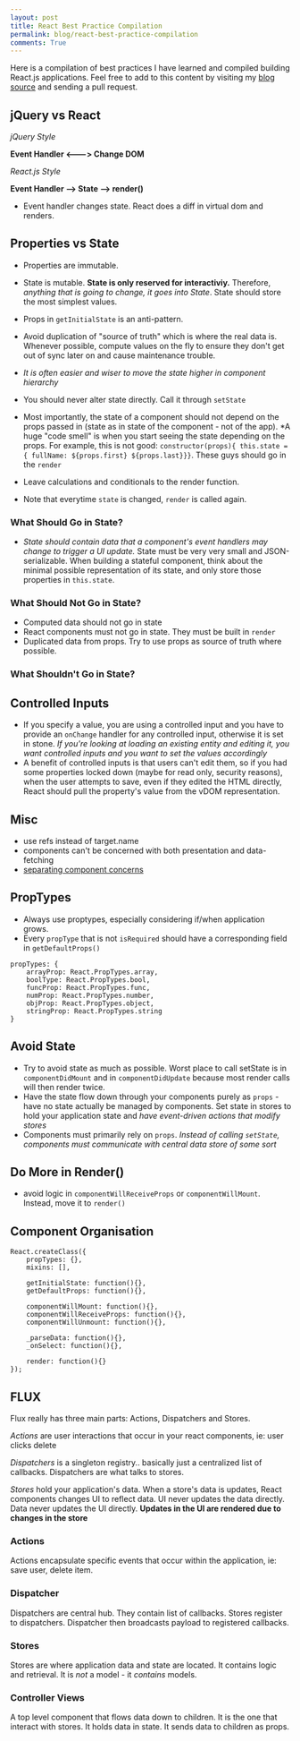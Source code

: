 ```yaml
---
layout: post
title: React Best Practice Compilation
permalink: blog/react-best-practice-compilation
comments: True
---
```


Here is a compilation of best practices I have learned and compiled building React.js applications. Feel free to add to this content by visiting my [blog source](https://github.com/jancarloviray/jancarloviray.github.io) and sending a pull request.

## jQuery vs React

*jQuery Style*

**Event Handler <---> Change DOM**

*React.js Style*

**Event Handler --> State --> render()**

- Event handler changes state. React does a diff in virtual dom and renders.

## Properties vs State

- Properties are immutable.
- State is mutable. **State is only reserved for interactiviy.** Therefore, *anything that is going to change, it goes into State*. State should store the most simplest values.

- Props in `getInitialState` is an anti-pattern.
- Avoid duplication of "source of truth" which is where the real data is. Whenever possible, compute values on the fly to ensure they don't get out of sync later on and cause maintenance trouble.
- *It is often easier and wiser to move the state higher in component hierarchy*
- You should never alter state directly. Call it through `setState`

- Most importantly, the state of a component should not depend on the props passed in (state as in state of the component - not of the app). *A huge "code smell" is when you start seeing the state depending on the props. For example, this is not good: `constructor(props){ this.state = { fullName: ${props.first} ${props.last}}}`. These guys should go in the `render`

- Leave calculations and conditionals to the render function.
- Note that everytime `state` is changed, `render` is called again.

### What Should Go in State?

- *State should contain data that a component's event handlers may change to trigger a UI update.* State must be very very small and JSON-serializable. When building a stateful component, think about the minimal possible representation of its state, and only store those properties in `this.state`.

### What Should Not Go in State?

- Computed data should not go in state
- React components must not go in state. They must be built in `render`
- Duplicated data from props. Try to use props as source of truth where possible.

### What Shouldn't Go in State?

## Controlled Inputs

- If you specify a value, you are using a controlled input and you have to provide an `onChange` handler for any controlled input, otherwise it is set in stone. *If you're looking at loading an existing entity and editing it, you want controlled inputs and you want to set the values accordingly*
- A benefit of controlled inputs is that users can't edit them, so if you had some properties locked down (maybe for read only, security reasons), when the user attempts to save, even if they edited the HTML directly, React should pull the property's value from the vDOM representation.

## Misc

- use refs instead of target.name
- components can't be concerned with both presentation and data-fetching
- [separating component concerns](https://gist.github.com/chantastic/fc9e3853464dffdb1e3c)

## PropTypes

- Always use proptypes, especially considering if/when application grows.
- Every `propType` that is not `isRequired` should have a corresponding field in `getDefaultProps()`

```
propTypes: {
	arrayProp: React.PropTypes.array,
	boolType: React.PropTypes.bool,
	funcProp: React.PropTypes.func,
	numProp: React.PropTypes.number,
	objProp: React.PropTypes.object,
	stringProp: React.PropTypes.string
}
```

## Avoid State

- Try to avoid state as much as possible. Worst place to call setState is in `componentDidMount` and in `componentDidUpdate` because most render calls will then render twice.
- Have the state flow down through your components purely as `props` - have no state actually be managed by components. Set state in stores to hold your application state and *have event-driven actions that modify stores*
- Components must primarily rely on `props`. *Instead of calling `setState`, components must communicate with central data store of some sort*

## Do More in Render()

- avoid logic in `componentWillReceiveProps` or `componentWillMount`. Instead, move it to `render()`

## Component Organisation

```
React.createClass({
	propTypes: {},
	mixins: [],

	getInitialState: function(){},
	getDefaultProps: function(){},

	componentWillMount: function(){},
	componentWillReceiveProps: function(){},
	componentWillUnmount: function(){},

	_parseData: function(){},
	_onSelect: function(){},

	render: function(){}
});
```

## FLUX

Flux really has three main parts: Actions, Dispatchers and Stores.

*Actions* are user interactions that occur in your react components, ie: user clicks delete

*Dispatchers* is a singleton registry.. basically just a centralized list of callbacks. Dispatchers are what talks to stores.

*Stores* hold your application's data. When a store's data is updates, React components changes UI to reflect data. UI never updates the data directly. Data never updates the UI directly. **Updates in the UI are rendered due to changes in the store**

### Actions

Actions encapsulate specific events that occur within the application, ie: save user, delete item.

### Dispatcher

Dispatchers are central hub. They contain list of callbacks. Stores register to dispatchers. Dispatcher then broadcasts payload to registered callbacks.

### Stores

Stores are where application data and state are located. It contains logic and retrieval. It is *not* a model - it *contains* models.

### Controller Views

A top level component that flows data down to children. It is the one that interact with stores. It holds data in state. It sends data to children as props.
